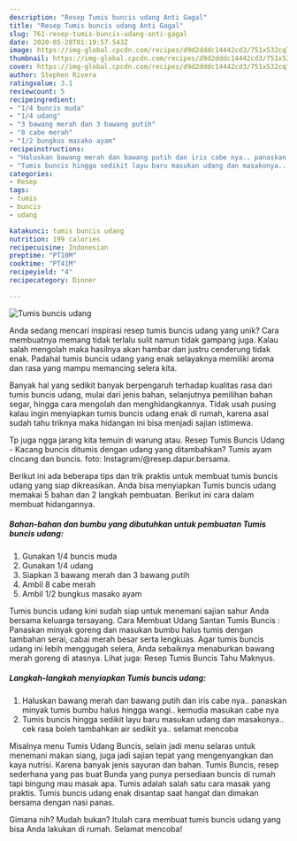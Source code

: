```yaml
---
description: "Resep Tumis buncis udang Anti Gagal"
title: "Resep Tumis buncis udang Anti Gagal"
slug: 761-resep-tumis-buncis-udang-anti-gagal
date: 2020-05-28T01:19:57.543Z
image: https://img-global.cpcdn.com/recipes/d9d2dddc14442cd3/751x532cq70/tumis-buncis-udang-foto-resep-utama.jpg
thumbnail: https://img-global.cpcdn.com/recipes/d9d2dddc14442cd3/751x532cq70/tumis-buncis-udang-foto-resep-utama.jpg
cover: https://img-global.cpcdn.com/recipes/d9d2dddc14442cd3/751x532cq70/tumis-buncis-udang-foto-resep-utama.jpg
author: Stephen Rivera
ratingvalue: 3.1
reviewcount: 5
recipeingredient:
- "1/4 buncis muda"
- "1/4 udang"
- "3 bawang merah dan 3 bawang putih"
- "8 cabe merah"
- "1/2 bungkus masako ayam"
recipeinstructions:
- "Haluskan bawang merah dan bawang putih dan iris cabe nya.. panaskan minyak tumis bumbu halus hingga wangi.. kemudia masukan cabe nya"
- "Tumis buncis hingga sedikit layu baru masukan udang dan masakonya.. cek rasa boleh tambahkan air sedikit ya.. selamat mencoba"
categories:
- Resep
tags:
- tumis
- buncis
- udang

katakunci: tumis buncis udang 
nutrition: 199 calories
recipecuisine: Indonesian
preptime: "PT10M"
cooktime: "PT41M"
recipeyield: "4"
recipecategory: Dinner

---
```



![Tumis buncis udang](https://img-global.cpcdn.com/recipes/d9d2dddc14442cd3/751x532cq70/tumis-buncis-udang-foto-resep-utama.jpg)

Anda sedang mencari inspirasi resep tumis buncis udang yang unik? Cara membuatnya memang tidak terlalu sulit namun tidak gampang juga. Kalau salah mengolah maka hasilnya akan hambar dan justru cenderung tidak enak. Padahal tumis buncis udang yang enak selayaknya memiliki aroma dan rasa yang mampu memancing selera kita.

Banyak hal yang sedikit banyak berpengaruh terhadap kualitas rasa dari tumis buncis udang, mulai dari jenis bahan, selanjutnya pemilihan bahan segar, hingga cara mengolah dan menghidangkannya. Tidak usah pusing kalau ingin menyiapkan tumis buncis udang enak di rumah, karena asal sudah tahu triknya maka hidangan ini bisa menjadi sajian istimewa.

Tp juga ngga jarang kita temuin di warung atau. Resep Tumis Buncis Udang - Kacang buncis ditumis dengan udang yang ditambahkan? Tumis ayam cincang dan buncis. foto: Instagram/@resep.dapur.bersama.


Berikut ini ada beberapa tips dan trik praktis untuk membuat tumis buncis udang yang siap dikreasikan. Anda bisa menyiapkan Tumis buncis udang memakai 5 bahan dan 2 langkah pembuatan. Berikut ini cara dalam membuat hidangannya.

<!--inarticleads1-->

##### Bahan-bahan dan bumbu yang dibutuhkan untuk pembuatan Tumis buncis udang:

1. Gunakan 1/4 buncis muda
1. Gunakan 1/4 udang
1. Siapkan 3 bawang merah dan 3 bawang putih
1. Ambil 8 cabe merah
1. Ambil 1/2 bungkus masako ayam


Tumis buncis udang kini sudah siap untuk menemani sajian sahur Anda bersama keluarga tersayang. Cara Membuat Udang Santan Tumis Buncis : Panaskan minyak goreng dan masukan bumbu halus tumis dengan tambahan serai, cabai merah besar serta lengkuas. Agar tumis buncis udang ini lebih menggugah selera, Anda sebaiknya menaburkan bawang merah goreng di atasnya. Lihat juga: Resep Tumis Buncis Tahu Maknyus. 

<!--inarticleads2-->

##### Langkah-langkah menyiapkan Tumis buncis udang:

1. Haluskan bawang merah dan bawang putih dan iris cabe nya.. panaskan minyak tumis bumbu halus hingga wangi.. kemudia masukan cabe nya
1. Tumis buncis hingga sedikit layu baru masukan udang dan masakonya.. cek rasa boleh tambahkan air sedikit ya.. selamat mencoba


Misalnya menu Tumis Udang Buncis, selain jadi menu selaras untuk menemani makan siang, juga jadi sajian tepat yang mengenyangkan dan kaya nutrisi. Karena banyak jenis sayuran dan bahan. Tumis Buncis, resep sederhana yang pas buat Bunda yang punya persediaan buncis di rumah tapi bingung mau masak apa. Tumis adalah salah satu cara masak yang praktis. Tumis buncis udang enak disantap saat hangat dan dimakan bersama dengan nasi panas. 

Gimana nih? Mudah bukan? Itulah cara membuat tumis buncis udang yang bisa Anda lakukan di rumah. Selamat mencoba!
